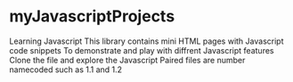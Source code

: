 # myJavascriptProjects
Learning Javascript
This library contains mini HTML pages with Javascript code snippets
To demonstrate and play with diffrent Javascript features
Clone the file and explore the Javascript
Paired files are number namecoded such as 1.1 and 1.2

